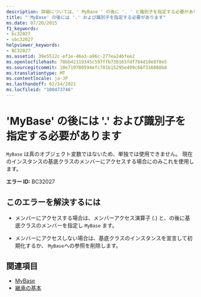 ```yaml
---
description: 詳細については、' MyBase ' の後に '. ' と識別子を指定する必要があります
title: "'MyBase' の後には '.' および識別子を指定する必要があります"
ms.date: 07/20/2015
f1_keywords:
- bc32027
- vbc32027
helpviewer_keywords:
- BC32027
ms.assetid: 39e5512c-ef1e-46a3-a96c-277ea24bfee2
ms.openlocfilehash: 78bb42119345c597ffb73b165fdf784d10e8f8e5
ms.sourcegitcommit: 10e719780594efc781b15295e499c66f316068b8
ms.translationtype: MT
ms.contentlocale: ja-JP
ms.lasthandoff: 02/14/2021
ms.locfileid: "100473746"
---
```

# <a name="mybase-must-be-followed-by--and-an-identifier"></a>'MyBase' の後には '.' および識別子を指定する必要があります

`MyBase` は真のオブジェクト変数ではないため、単独では使用できません。 現在のインスタンスの基底クラスのメンバーにアクセスする場合にのみこれを使用します。  
  
 **エラー ID:** BC32027  
  
## <a name="to-correct-this-error"></a>このエラーを解決するには  
  
- メンバーにアクセスする場合は、メンバーアクセス演算子 (.) と、の後に基底クラスのメンバーを指定し `MyBase` ます。  
  
- メンバーにアクセスしない場合は、基底クラスのインスタンスを宣言して初期化するか、 `MyBase`への参照を削除します。  
  
## <a name="see-also"></a>関連項目

- [MyBase](../programming-guide/program-structure/me-my-mybase-and-myclass.md#mybase)
- [継承の基本](../programming-guide/language-features/objects-and-classes/inheritance-basics.md)
